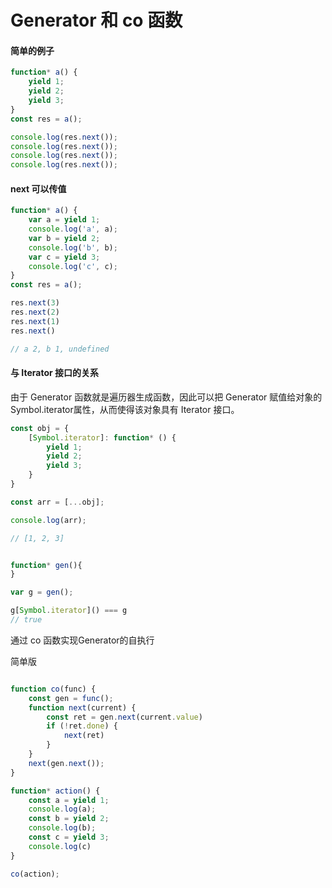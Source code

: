 <!--
 * @file: 
 * @Author: xxx@baidu.com
 * @Date: 2021-05-12 23:36:11
 * @Description: 
 * @FilePath: /mianshi/js/yeild_co.md
-->

# Generator 和 co 函数

#### 简单的例子

```js
function* a() {
    yield 1;
    yield 2;
    yield 3;
}
const res = a();

console.log(res.next());
console.log(res.next());
console.log(res.next());
console.log(res.next());
```

#### next 可以传值

```js
function* a() {
    var a = yield 1;
    console.log('a', a);
    var b = yield 2;
    console.log('b', b);
    var c = yield 3;
    console.log('c', c);
}
const res = a();

res.next(3)
res.next(2)
res.next(1)
res.next()

// a 2, b 1, undefined
```

####  与 Iterator 接口的关系

由于 Generator 函数就是遍历器生成函数，因此可以把 Generator 赋值给对象的Symbol.iterator属性，从而使得该对象具有 Iterator 接口。

```js
const obj = {
    [Symbol.iterator]: function* () {
        yield 1;
        yield 2;
        yield 3;
    }
}

const arr = [...obj];

console.log(arr);

// [1, 2, 3]


function* gen(){
}

var g = gen();

g[Symbol.iterator]() === g
// true

```



通过 co 函数实现Generator的自执行

简单版

```js

function co(func) {
    const gen = func();
    function next(current) {
        const ret = gen.next(current.value)
        if (!ret.done) {
            next(ret)
        }
    }
    next(gen.next());
}

function* action() {
    const a = yield 1;
    console.log(a);
    const b = yield 2;
    console.log(b);
    const c = yield 3;
    console.log(c)
}

co(action);
```